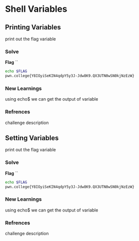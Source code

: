 # Shell Variables

## Printing Variables
print out the flag variable 

### Solve
**Flag** ``

```bash
echo $FLAG
pwn.college{Y8IOyiSeKIN4qdpY5y3J-Jdw8K9.QX3UTN0wSN0kjNzEzW}
```
### New Learnings
using echo$ we can get the output of variable

### Refrences
challenge description 


## Setting Variables
print out the flag variable 

### Solve
**Flag** ``

```bash
echo $FLAG
pwn.college{Y8IOyiSeKIN4qdpY5y3J-Jdw8K9.QX3UTN0wSN0kjNzEzW}
```
### New Learnings
using echo$ we can get the output of variable

### Refrences
challenge description 

